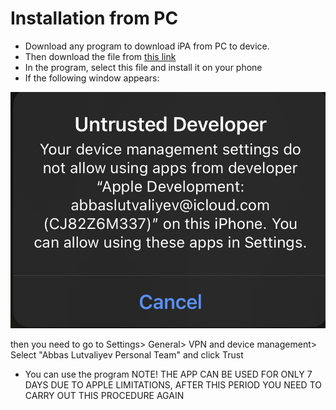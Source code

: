 

# Installation from PC
* Download any program to download iPA from PC to device.
* Then download the file from [this link](https://github.com/z3ven/iAlgoAz/releases/download/ialgoaz/release.ipa)
* In the program, select this file and install it on your phone
* If the following window appears:

![confdev](untrusted.jpg)

then you need to go to Settings> General> VPN and device management> Select "Abbas Lutvaliyev Personal Team" and click Trust
* You can use the program
NOTE! THE APP CAN BE USED FOR ONLY 7 DAYS DUE TO APPLE LIMITATIONS, AFTER THIS PERIOD YOU NEED TO CARRY OUT THIS PROCEDURE AGAIN

